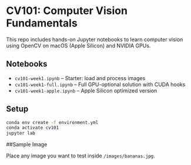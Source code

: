 # CV101: Computer Vision Fundamentals

This repo includes hands-on Jupyter notebooks to learn computer vision using OpenCV on macOS (Apple Silicon) and NVIDIA GPUs.

## Notebooks

- `cv101-week1.ipynb` – Starter: load and process images
- `cv101-week1-full.ipynb` – Full GPU-optional solution with CUDA hooks
- `cv101-week1-apple.ipynb` – Apple Silicon optimized version

## Setup

```bash
conda env create -f environment.yml
conda activate cv101
jupyter lab
```

##Sample Image

Place any image you want to test inside `/images/bananas.jpg`.
